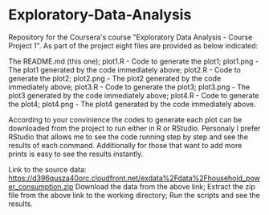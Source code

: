 # Exploratory-Data-Analysis
Repository for the Coursera's course "Exploratory Data Analysis - Course Project 1".
As part of the project eight files are provided as below indicated:

The README.md (this one);
plot1.R - Code to generate the plot1;
plot1.png - The plot1 generated by the code immediately above;
plot2.R - Code to generate the plot2;
plot2.png - The plot2 generated by the code immediately above;
plot3.R - Code to generate the plot3;
plot3.png - The plot3 generated by the code immediately above;
plot4.R - Code to generate the plot4;
plot4.png - The plot4 generated by the code immediately above.

According to your convinience the codes to generate each plot can be downloaded from the project to run either in R or RStudio. Personaly I
prefer RStudio that allows me to see the code running step by step and see the results of each command. Additionally for those that want to
add more prints is easy to see the results instantly.

Link to the source data: https://d396qusza40orc.cloudfront.net/exdata%2Fdata%2Fhousehold_power_consumption.zip
Download the data from the above link;
Extract the zip file from the above link to the working directory;
Run the scripts and see the results.

